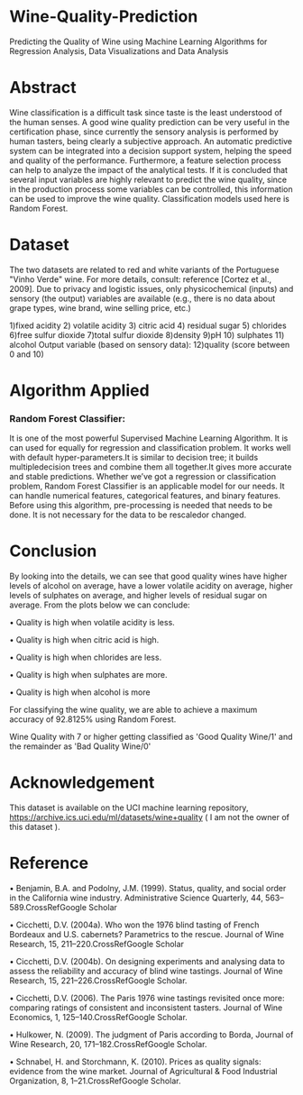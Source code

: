 # Wine-Quality-Prediction
Predicting the Quality of Wine using Machine Learning Algorithms for Regression Analysis, Data Visualizations and Data Analysis

# Abstract

Wine classification is a difficult task since taste is the least understood of the human  senses. A good wine quality prediction can be very useful in the certification phase, since currently the sensory analysis is performed by human tasters, being clearly a subjective approach. An automatic predictive system can be integrated into a decision support system, helping the speed and quality of the performance. Furthermore, a feature selection process can help to analyze the impact of the analytical tests. If it is concluded that several input variables are highly relevant to predict the wine quality, since in the production process some variables can be controlled, this information can be used to improve the wine quality. Classification models used here is Random Forest.

# Dataset

The two datasets are related to red and white variants of the Portuguese "Vinho Verde" wine. For more details, consult:  reference [Cortez et al., 2009]. Due to privacy and logistic issues, only physicochemical (inputs) and sensory (the output) variables are available (e.g., there is no data about grape types, wine brand, wine selling price, etc.)

1)fixed acidity
2) volatile acidity
3) citric acid
4) residual sugar
5) chlorides
6)free sulfur dioxide
7)total sulfur dioxide
8)density
9)pH
10) sulphates
11) alcohol
Output variable (based on sensory data):
12)quality (score between 0 and 10)

# Algorithm Applied

### Random Forest Classifier:

It is one of the most powerful Supervised Machine Learning Algorithm. It is can used for equally for regression and classification problem. It works well with default hyper-parameters.It is similar to decision tree; it builds multipledecision trees and combine them all together.It gives more accurate and stable predictions. Whether we’ve got a regression or classification problem, Random Forest Classifier is an applicable model for our needs. It can handle numerical features, categorical features, and binary features. Before using this algorithm, pre-processing is needed that needs to be done. It is not necessary for the data to be rescaledor changed.

# Conclusion

By looking into the details, we can see that good quality wines have higher levels of alcohol on average, have a lower volatile acidity on average, higher levels of sulphates on average, and higher levels of residual sugar on average. From the plots below we can conclude:

• Quality is high when volatile acidity is less.

• Quality is high when citric acid is high.

• Quality is high when chlorides are less.

• Quality is high when sulphates are more.

• Quality is high when alcohol is more

For classifying the wine quality, we are able to achieve a maximum accuracy of 92.8125% using Random Forest.

Wine Quality with 7 or higher getting classified as 'Good Quality Wine/1' and the remainder as 'Bad Quality Wine/0'

# Acknowledgement

This dataset is available on the UCI machine learning repository, https://archive.ics.uci.edu/ml/datasets/wine+quality ( I am not the owner of this dataset ).

# Reference 

• Benjamin, B.A. and Podolny, J.M. (1999). Status, quality, and social order in the California wine industry. Administrative Science Quarterly, 44, 563–589.CrossRefGoogle Scholar

• Cicchetti, D.V. (2004a). Who won the 1976 blind tasting of French Bordeaux and U.S. cabernets? Parametrics to the rescue. Journal of Wine Research, 15, 211–220.CrossRefGoogle Scholar

• Cicchetti, D.V. (2004b). On designing experiments and analysing data to assess the reliability and accuracy of blind wine tastings. Journal of Wine Research, 15, 221–226.CrossRefGoogle Scholar.

• Cicchetti, D.V. (2006). The Paris 1976 wine tastings revisited once more: comparing ratings of consistent and inconsistent tasters. Journal of Wine Economics, 1, 125–140.CrossRefGoogle Scholar.

• Hulkower, N. (2009). The judgment of Paris according to Borda, Journal of Wine Research, 20, 171–182.CrossRefGoogle Scholar.

• Schnabel, H. and Storchmann, K. (2010). Prices as quality signals: evidence from the wine market. Journal of Agricultural & Food Industrial Organization, 8, 1–21.CrossRefGoogle Scholar.
